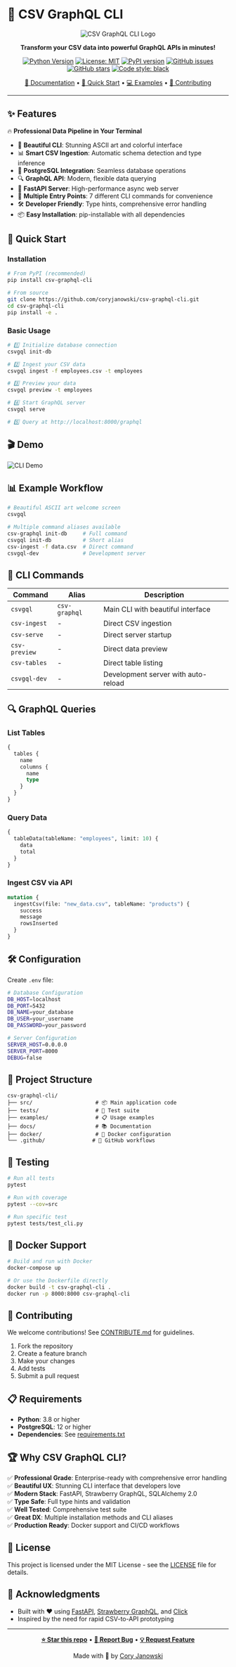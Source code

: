# 🍓 CSV GraphQL CLI

<div align="center">

![CSV GraphQL CLI Logo](docs/assets/logo-banner.png)

**Transform your CSV data into powerful GraphQL APIs in minutes!**

[![Python Version](https://img.shields.io/badge/python-3.8+-blue.svg)](https://python.org/downloads/)
[![License: MIT](https://img.shields.io/badge/License-MIT-yellow.svg)](https://opensource.org/licenses/MIT)
[![PyPI version](https://badge.fury.io/py/csv-graphql-cli.svg)](https://badge.fury.io/py/csv-graphql-cli)
[![GitHub issues](https://img.shields.io/github/issues/coryjanowski/csv-graphql-cli.svg)](https://github.com/coryjanowski/csv-graphql-cli/issues)
[![GitHub stars](https://img.shields.io/github/stars/coryjanowski/csv-graphql-cli.svg)](https://github.com/coryjanowski/csv-graphql-cli/stargazers)
[![Code style: black](https://img.shields.io/badge/code%20style-black-000000.svg)](https://github.com/psf/black)

[📖 Documentation](docs/) • [🚀 Quick Start](#-quick-start) • [💻 Examples](examples/) • [🤝 Contributing](CONTRIBUTING.md)

</div>

---

## ✨ Features

🔥 **Professional Data Pipeline in Your Terminal**

- 🍓 **Beautiful CLI**: Stunning ASCII art and colorful interface
- 📊 **Smart CSV Ingestion**: Automatic schema detection and type inference
- 🐘 **PostgreSQL Integration**: Seamless database operations
- 🔍 **GraphQL API**: Modern, flexible data querying
- 🚀 **FastAPI Server**: High-performance async web server
- 🎯 **Multiple Entry Points**: 7 different CLI commands for convenience
- 🛠️ **Developer Friendly**: Type hints, comprehensive error handling
- 📦 **Easy Installation**: pip-installable with all dependencies

## 🚀 Quick Start

### Installation

```bash
# From PyPI (recommended)
pip install csv-graphql-cli

# From source
git clone https://github.com/coryjanowski/csv-graphql-cli.git
cd csv-graphql-cli
pip install -e .
```

### Basic Usage

```bash
# 1️⃣ Initialize database connection
csvgql init-db

# 2️⃣ Ingest your CSV data
csvgql ingest -f employees.csv -t employees

# 3️⃣ Preview your data
csvgql preview -t employees

# 4️⃣ Start GraphQL server
csvgql serve

# 5️⃣ Query at http://localhost:8000/graphql
```

## 🎬 Demo

![CLI Demo](docs/assets/demo.gif)

## 📊 Example Workflow

```bash
# Beautiful ASCII art welcome screen
csvgql

# Multiple command aliases available
csv-graphql init-db     # Full command
csvgql init-db          # Short alias  
csv-ingest -f data.csv  # Direct command
csvgql-dev              # Development server
```

## 🔧 CLI Commands

| Command | Alias | Description |
|---------|-------|-------------|
| `csvgql` | `csv-graphql` | Main CLI with beautiful interface |
| `csv-ingest` | - | Direct CSV ingestion |
| `csv-serve` | - | Direct server startup |
| `csv-preview` | - | Direct data preview |
| `csv-tables` | - | Direct table listing |
| `csvgql-dev` | - | Development server with auto-reload |

## 🔍 GraphQL Queries

### List Tables
```graphql
{
  tables {
    name
    columns {
      name
      type
    }
  }
}
```

### Query Data
```graphql
{
  tableData(tableName: "employees", limit: 10) {
    data
    total
  }
}
```

### Ingest CSV via API
```graphql
mutation {
  ingestCsv(file: "new_data.csv", tableName: "products") {
    success
    message
    rowsInserted
  }
}
```

## 🛠️ Configuration

Create `.env` file:

```bash
# Database Configuration
DB_HOST=localhost
DB_PORT=5432
DB_NAME=your_database
DB_USER=your_username
DB_PASSWORD=your_password

# Server Configuration  
SERVER_HOST=0.0.0.0
SERVER_PORT=8000
DEBUG=false
```

## 📁 Project Structure

```
csv-graphql-cli/
├── src/                    # 📦 Main application code
├── tests/                  # 🧪 Test suite
├── examples/               # 📋 Usage examples
├── docs/                   # 📚 Documentation
├── docker/                 # 🐳 Docker configuration
└── .github/               # 🐙 GitHub workflows
```

## 🧪 Testing

```bash
# Run all tests
pytest

# Run with coverage
pytest --cov=src

# Run specific test
pytest tests/test_cli.py
```

## 🐳 Docker Support

```bash
# Build and run with Docker
docker-compose up

# Or use the Dockerfile directly
docker build -t csv-graphql-cli .
docker run -p 8000:8000 csv-graphql-cli
```

## 🤝 Contributing

We welcome contributions! See [CONTRIBUTE.md](CONTRIBUTE.md) for guidelines.

1. Fork the repository
2. Create a feature branch
3. Make your changes
4. Add tests
5. Submit a pull request

## 📋 Requirements

- **Python**: 3.8 or higher
- **PostgreSQL**: 12 or higher  
- **Dependencies**: See [requirements.txt](requirements.txt)

## 🏆 Why CSV GraphQL CLI?

✅ **Professional Grade**: Enterprise-ready with comprehensive error handling  
✅ **Beautiful UX**: Stunning CLI interface that developers love  
✅ **Modern Stack**: FastAPI, Strawberry GraphQL, SQLAlchemy 2.0  
✅ **Type Safe**: Full type hints and validation  
✅ **Well Tested**: Comprehensive test suite  
✅ **Great DX**: Multiple installation methods and CLI aliases  
✅ **Production Ready**: Docker support and CI/CD workflows  

## 📄 License

This project is licensed under the MIT License - see the [LICENSE](LICENSE) file for details.

## 🙏 Acknowledgments

- Built with ❤️ using [FastAPI](https://fastapi.tiangolo.com/), [Strawberry GraphQL](https://strawberry.rocks/), and [Click](https://click.palletsprojects.com/)
- Inspired by the need for rapid CSV-to-API prototyping

---

<div align="center">

**[⭐ Star this repo](https://github.com/coryjanowski/csv-graphql-cli/stargazers)** • **[🐛 Report Bug](https://github.com/coryjanowski/csv-graphql-cli/issues)** • **[💡 Request Feature](https://github.com/coryjanowski/csv-graphql-cli/issues)**

Made with 🍓 by [Cory Janowski](https://github.com/coryjanowski)

</div> 